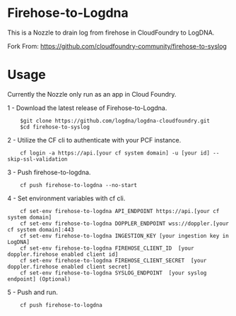 
# Firehose-to-Logdna

This is a Nozzle to drain log from firehose in CloudFoundry to LogDNA.

Fork From: https://github.com/cloudfoundry-community/firehose-to-syslog

# Usage

Currently the Nozzle only run as an app in Cloud Foundry.

1 - Download the latest release of Firehose-to-Logdna.
```
    $git clone https://github.com/logdna/logdna-cloudfoundry.git
    $cd firehose-to-syslog
```

2 - Utilize the CF cli to authenticate with your PCF instance.
```
    cf login -a https://api.[your cf system domain] -u [your id] --skip-ssl-validation
```

3 - Push firehose-to-logdna.
```
    cf push firehose-to-logdna --no-start
```

4 - Set environment variables with cf cli.
```
    cf set-env firehose-to-logdna API_ENDPOINT https://api.[your cf system domain]
    cf set-env firehose-to-logdna DOPPLER_ENDPOINT wss://doppler.[your cf system domain]:443
    cf set-env firehose-to-logdna INGESTION_KEY [your ingestion key in LogDNA]
    cf set-env firehose-to-logdna FIREHOSE_CLIENT_ID  [your doppler.firehose enabled client id]
    cf set-env firehose-to-logdna FIREHOSE_CLIENT_SECRET  [your doppler.firehose enabled client secret]
    cf set-env firehose-to-logdna SYSLOG_ENDPOINT  [your syslog endpoint] (Optional)
```

5 - Push and run.
```
    cf push firehose-to-logdna
```
